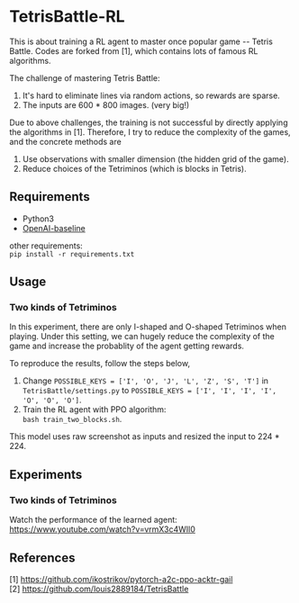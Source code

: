 # TetrisBattle-RL

This is about training a RL agent to master once popular game -- Tetris Battle. Codes are forked from [1], which contains lots of famous RL algorithms. 

The challenge of mastering Tetris Battle: <br/>
1. It's hard to eliminate lines via random actions, so rewards are sparse. <br/>
2. The inputs are 600 * 800 images. (very big!) <br/>

Due to above challenges, the training is not successful by directly applying the algorithms in [1]. Therefore, I try to reduce the complexity of the games, and the concrete methods are<br/>
1. Use observations with smaller dimension (the hidden grid of the game). <br/> 
2. Reduce choices of the Tetriminos (which is blocks in Tetris).

## Requirements

- Python3<br/>
- [OpenAI-baseline](https://github.com/openai/baseline)<br>

other requirements: <br/>
`pip install -r requirements.txt`

## Usage

### Two kinds of Tetriminos
In this experiment, there are only I-shaped and O-shaped Tetriminos when playing. Under this setting, we can hugely reduce the complexity of the game and increase the probablity of the agent getting rewards.

To reproduce the results, follow the steps below,

1. Change `POSSIBLE_KEYS = ['I', 'O', 'J', 'L', 'Z', 'S', 'T']` in `TetrisBattle/settings.py` to `POSSIBLE_KEYS = ['I', 'I', 'I', 'I', 'O', 'O', 'O']`.
2. Train the RL agent with PPO algorithm: <br/>
`bash train_two_blocks.sh`.

This model uses raw screenshot as inputs and resized the input to 224 * 224.

## Experiments

### Two kinds of Tetriminos

Watch the performance of the learned agent: https://www.youtube.com/watch?v=vrmX3c4WIl0



## References
[1] https://github.com/ikostrikov/pytorch-a2c-ppo-acktr-gail <br/>
[2] https://github.com/louis2889184/TetrisBattle

